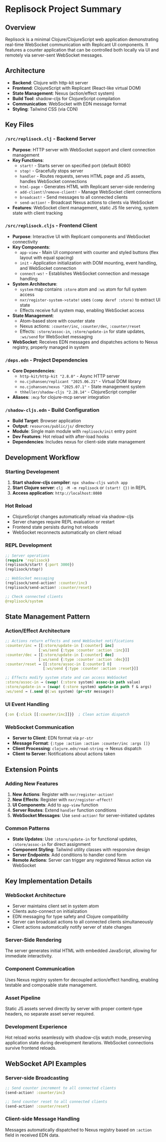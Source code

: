 # Replisock Project Summary

## Overview
Replisock is a minimal Clojure/ClojureScript web application demonstrating real-time WebSocket communication with Replicant UI components. It features a counter application that can be controlled both locally via UI and remotely via server-sent WebSocket messages.

## Architecture
- **Backend**: Clojure with http-kit server
- **Frontend**: ClojureScript with Replicant (React-like virtual DOM)
- **State Management**: Nexus (action/effect system)
- **Build Tool**: shadow-cljs for ClojureScript compilation
- **Communication**: WebSocket with EDN message format
- **Styling**: Tailwind CSS (via CDN)

## Key Files

### `/src/replisock.clj` - Backend Server
- **Purpose**: HTTP server with WebSocket support and client connection management
- **Key Functions**:
  - `start!` - Starts server on specified port (default 8080)
  - `stop!` - Gracefully stops server
  - `handler` - Routes requests, serves HTML page and JS assets, handles WebSocket connections
  - `html-page` - Generates HTML with Replicant server-side rendering
  - `add-client!`/`remove-client!` - Manage WebSocket client connections
  - `broadcast!` - Send messages to all connected clients
  - `send-action!` - Broadcast Nexus actions to clients via WebSocket
- **Features**: WebSocket client management, static JS file serving, system state with client tracking

### `/src/replisock.cljs` - Frontend Client
- **Purpose**: Interactive UI with Replicant components and WebSocket connectivity
- **Key Components**:
  - `app-view` - Main UI component with counter and styled buttons (flex layout with equal spacing)
  - `init` - Application initialization with DOM mounting, event handling, and WebSocket connection
  - `connect-ws!` - Establishes WebSocket connection and message handling
- **System Architecture**: 
  - `system` map contains `:store` atom and `:ws` atom for full system access
  - `nxr/register-system->state!` uses `(comp deref :store)` to extract UI state
  - Effects receive full system map, enabling WebSocket access
- **State Management**: 
  - Atom-based store with counter state
  - Nexus actions: `:counter/inc`, `:counter/dec`, `:counter/reset`
  - Effects: `:store/assoc-in`, `:store/update-in` for state updates, `:ws/send` for WebSocket messaging
- **WebSocket**: Receives EDN messages and dispatches actions to Nexus registry, properly managed in system

### `/deps.edn` - Project Dependencies
- **Core Dependencies**:
  - `http-kit/http-kit "2.8.0"` - Async HTTP server
  - `no.cjohansen/replicant "2025.06.21"` - Virtual DOM library
  - `no.cjohansen/nexus "2025.07.1"` - State management system
  - `thheller/shadow-cljs "2.28.14"` - ClojureScript compiler
- **Aliases**: `:mcp` for clojure-mcp server integration

### `/shadow-cljs.edn` - Build Configuration
- **Build Target**: Browser application
- **Output**: `resources/public/js/` directory
- **Module**: Single main module with `replisock/init` entry point
- **Dev Features**: Hot reload with after-load hooks
- **Dependencies**: Includes nexus for client-side state management

## Development Workflow

### Starting Development
1. **Start shadow-cljs compiler**: `npx shadow-cljs watch app`
2. **Start Clojure server**: `clj -M -m replisock` or `(start! {})` in REPL
3. **Access application**: `http://localhost:8080`

### Hot Reload
- ClojureScript changes automatically reload via shadow-cljs
- Server changes require REPL evaluation or restart
- Frontend state persists during hot reloads
- WebSocket reconnects automatically on client reload

### REPL Development
```clojure
;; Server operations
(require 'replisock)
(replisock/start! {:port 3000})
(replisock/stop!)

;; WebSocket messaging
(replisock/send-action! :counter/inc)
(replisock/send-action! :counter/reset)

;; Check connected clients
@replisock/system
```

## State Management Pattern

### Action/Effect Architecture
```clojure
;; Actions return effects and send WebSocket notifications
:counter/inc → [[:store/update-in [:counter] inc]
               [:ws/send {:type :counter :action :inc}]]
:counter/dec → [[:store/update-in [:counter] dec]
               [:ws/send {:type :counter :action :dec}]]
:counter/reset → [[:store/assoc-in [:counter] 0]
                 [:ws/send {:type :counter :action :reset}]]

;; Effects modify system state and can access WebSocket
:store/assoc-in → (swap! (:store system) assoc-in path value)
:store/update-in → (swap! (:store system) update-in path f & args)
:ws/send → (.send @(:ws system) (pr-str message))
```

### UI Event Handling
```clojure
{:on {:click [[:counter/inc]]}}  ; Clean action dispatch
```

### WebSocket Communication
- **Server to Client**: EDN format via `pr-str`
- **Message Format**: `{:type :action :action :counter/inc :args []}`
- **Client Processing**: `clojure.edn/read-string` → Nexus dispatch
- **Client to Server**: Notifications about actions taken

## Extension Points

### Adding New Features
1. **New Actions**: Register with `nxr/register-action!`
2. **New Effects**: Register with `nxr/register-effect!`
3. **UI Components**: Add to `app-view` function
4. **Server Routes**: Extend `handler` function conditions
5. **WebSocket Messages**: Use `send-action!` for server-initiated updates

### Common Patterns
- **State Updates**: Use `:store/update-in` for functional updates, `:store/assoc-in` for direct assignment
- **Component Styling**: Tailwind utility classes with responsive design
- **Server Endpoints**: Add conditions to handler cond form
- **Remote Actions**: Server can trigger any registered Nexus action via WebSocket

## Key Implementation Details

### WebSocket Architecture
- Server maintains client set in system atom
- Clients auto-connect on initialization
- EDN messaging for type safety and Clojure compatibility
- Server can broadcast actions to all connected clients simultaneously
- Client actions automatically notify server of state changes

### Server-Side Rendering
The server generates initial HTML with embedded JavaScript, allowing for immediate interactivity.

### Component Communication
Uses Nexus registry system for decoupled action/effect handling, enabling testable and composable state management.

### Asset Pipeline
Static JS assets served directly by server with proper content-type headers, no separate asset server required.

### Development Experience
Hot reload works seamlessly with shadow-cljs watch mode, preserving application state during development iterations. WebSocket connections survive frontend reloads.

## WebSocket API Examples

### Server-side Broadcasting
```clojure
;; Send counter increment to all connected clients
(send-action! :counter/inc)

;; Send counter reset to all connected clients  
(send-action! :counter/reset)
```

### Client-side Message Handling
Messages automatically dispatched to Nexus registry based on `:action` field in received EDN data.
